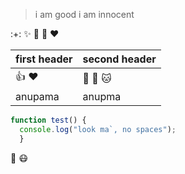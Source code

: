 > i am good
> i am innocent


:+: :sparkles: :egg: :punch: :heart:

first header | second header
------------ | -------------
:+1: :heart: | :tiger: :lion: :cat:
anupama | anupma
```javascript
function test() {
  console.log("look ma`, no spaces");
  }
  ```

:elephant: :mask:
